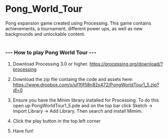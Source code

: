 # Pong_World_Tour
Pong expansion game created using Processing.
This game contains achievements, a tournament, different power ups, as well as new backgrounds and unlockable content.
#
### --- How to play Pong World Tour ---

1. Download Processing 3.0 or higher. https://processing.org/download/?processing

2. Download the zip file containg the code and assets here: https://www.dropbox.com/s/uf1fjf58n82s472/PongWorldTour1_5.zip?dl=0
 
3. Ensure you have the Minim library installed for Processing. To do this open up PongWorldTour1_5.pde and on the top bar click Sketch -> Import Library -> Add Library. Then search and install Mimim.
 
4. Click the play button in the top left corner 

5. Have fun!
